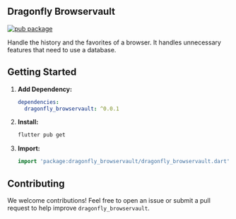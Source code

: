 ## Dragonfly Browservault

[![pub package](https://img.shields.io/pub/v/dragonfly_browservault.svg)](https://pub.dev/packages/dragonfly_browservault) 

Handle the history and the favorites of a browser. It handles unnecessary features that need to use a database.

## Getting Started

1. **Add Dependency:**
   ```yaml
   dependencies:
     dragonfly_browservault: ^0.0.1 
   ```

2. **Install:**
   ```bash
   flutter pub get
   ```

3. **Import:**
   ```dart
   import 'package:dragonfly_browservault/dragonfly_browservault.dart';
   ```


## Contributing

We welcome contributions! Feel free to open an issue or submit a pull request to help improve `dragonfly_browservault`.

